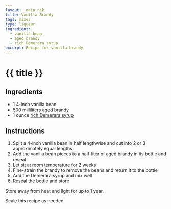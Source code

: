 ```yaml
---
layout: _main.njk
title: Vanilla Brandy
tags: mixes
type: liqueur
ingredient:
  - vanilla bean
  - aged brandy
  - rich Demerara syrup
excerpt: Recipe for vanilla brandy
---
```


<!-- markdownlint-disable MD025 -->
# {{ title }}
<!-- markdownlint-enable MD025 -->

## Ingredients

* 1 4-inch <span data-pagefind-filter="Ingredient">vanilla bean</span>
* 500 milliliters <span data-pagefind-filter="Ingredient">aged brandy</span>
* 1 ounce [rich Demerara syrup](/mixes/2-1-simple-syrup)

## Instructions

1. Split a 4-inch vanilla bean in half lengthwise and cut into 2 or 3 approximately equal lengths
2. Add the vanilla bean pieces to a half-liter of aged brandy in its bottle and reseal
3. Let sit at room temperature for 2 weeks
4. Fine-strain the brandy to remove the beans and return it to the bottle
5. Add the Demerara syrup and mix well
6. Reseal the bottle and store

<tiki-callout type="note">

  Store away from heat and light for up to 1 year.
  
  Scale this recipe as needed.

</tiki-callout>
